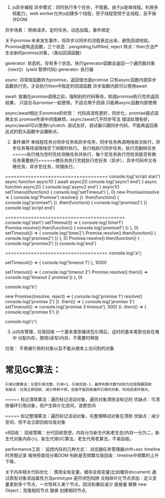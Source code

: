 1. js异步编程
异步模式：同时执行多个任务，不阻塞。由于js是单线程。利用多核能力，web worker允许js创建多个线程，但子线程受控于主线程，且不操作DOM.

异步场景： 网络请求，定时任务，动态加载，事件绑定

关于promise:未来发生事件，将异步以同步的流程表达出来，避免回调地狱。
            Promise是构造函数，三个状态：pengdding,fullfilled, reject
    特点：then方法产生全新的promise对象，（类似回调函数）

generator: 状态机，存有多个状态，执行generator函数会返回一个遍历器对象（next()）(yield 暂停代码)
    generator: 执行器

async: 
将常规函数转为promise，返回值也是promise
只有async函数内部异步函数执行完，才会执行then中指定的回调函数
异步函数内部可以使用await

await:
放置在promise调用之前，强制别的代码等待，知道promise执行完并返回结果。
只适合与promise一起使用，不适合用于回调
只能再async函数内部使用

async/await相比于promise的优势：
    代码阅读性更好，同步化，promise链式调用太长
    promise传递中间值麻烦，async/await几乎同步写法
    错误处理有好，async/await可以使用try/catch.
    调试友好，调试器只跟同步代码，不能再返回表达式的箭头函数中设置断点。


2. 事件循环
单线程任务分同步任务和异步任务，同步任务再调用栈依次执行，异步任务等待调用栈空了闲暇时执行。
执行栈执行同步任务，执行完删除任务=====执行栈为空时先检测微任务并执行，每个宏任务执行完检测是否有微任务需要执行======微任务执行完就执行宏任务（异步），异步代码中又有微任务，异步宏任务，同理执行。

====================================
console.log('script start')
async function async1() {
  await async2()
  console.log('async1 end')
}
async function async2() {
  console.log('async2 end') 
}
async1()
setTimeout(function() {
  console.log('setTimeout')
}, 0)
new Promise(resolve => {
  console.log('Promise')
  resolve()
})
  .then(function() {
    console.log('promise1')
  })
  .then(function() {
    console.log('promise2')
  })
console.log('script end')

==========================================
console.log('start')
setTimeout(() => {
  console.log('timer1')
  Promise.resolve().then(function() {
    console.log('promise1')
  })
}, 0)
setTimeout(() => {
  console.log('timer2')
  Promise.resolve().then(function() {
    console.log('promise2')
  })
}, 0)
Promise.resolve().then(function() {
  console.log('promise3')
})
console.log('end')

====================================
console.log('a');

setTimeout(() => {
    console.log('timeout 1')
}, 1000)

setTimeout(() => {
    console.log('timeout 2')
    Promise.resolve().then(() => console.log('timeout 2 promise'))
}, 0)

console.log('b')

new Promise((resolve, reject) => {
    console.log('promise 1')
    resolve()
    console.log('promise 2')
})
.then(() => {
    console.log('promise 3')
    setTimeout(() => console.log('promise 3 timeout'), 500)
})
.then(() => {
    console.log('promise 5')
})

console.log('c')



3. js内存管理，垃圾回收
一个基本类型被闭包引用后，这时的基本类型也存在堆中
分配内存，使用(读写)内存，不需要时释放

垃圾： 不再被引用的对象以及不能从根本上访问到的对象

常见GC算法：
=====
    引用计数算法：记录引用次数，引用+1，引用完结-1，最终判断次数为0则为垃圾需要回收
    优缺点：垃圾立即回收，减少停顿卡顿，但是不能回收循环引用的对象，时间资源开销大。

=====
    标记清除算法：遍历标记活动对象，遍历对象清除没标记的
    优缺点：可清除循环引用对象，但产生碎片化空间，浪费空间

=====
    标记整理算法：遍历标记活动对象，先整理移动对象在清除
    优缺点：减少空间，但不会立即回收垃圾对象


v8回收：
  回收策略：分代回收思想，内存分为新生代和老生态(内存一分为二，新生代对象内存小)。新生代用GC算法，老生代用老算法，不易回收。


performance工具：
  监控内存的几种方式：
    浏览器任务管理器shift+esc
    timeline时序图记录
    堆快照查找分离DOM
    判断是否频繁垃圾回收：timeline中频繁的上升下降，


关于内存相关代码优化：
慎用全局变量，缓存全局变量(比如缓存document)
通过原型对象添加属性方法prototype
避开闭包陷阱
文档碎片化节点添加：定义变量拿到多个节点，一次性转入某个节点，回流和重绘减少
直接量 替换 new Object；克隆相同节点 替换  创建相同节点,







